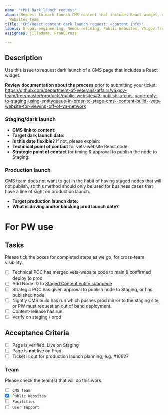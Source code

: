 ```yaml
---
name: "(PW) Dark launch request"
about: Request to dark launch CMS content that includes React widget, owned by Public
  Websites team
title: 'CMS/React content dark launch request: <content info>'
labels: Drupal engineering, Needs refining, Public Websites, VA.gov frontend
assignees: jilladams, FranECross

---
```


## Description
Use this issue to request dark launch of a CMS page that includes a React widget. 

**Review documentation about the process** prior to submitting your ticket: https://github.com/department-of-veterans-affairs/va.gov-team/tree/master/products/public-websites#3-publish-a-cms-page-only-to-staging-using-entityqueue-in-order-to-stage-cms--content-build--vets-website-for-viewing-off-of-va-network
  
  
### Staging/dark launch
* **CMS link to content**:
* **Target dark launch date**:
* **Is this date flexible?** If not, please explain: 
* **Technical point of contact** for vets-website React code: 
* **Strategic point of contact** for timing & approval to publish the node to Staging: 

### Production launch
CMS team does not want to get in the habit of having staged nodes that will not publish, so this method should only be used for business cases that have a line of sight on production launch. 

* **Target production launch date:** 
* **What is driving and/or blocking prod launch date?** 
  
# For PW use
## Tasks
Please tick the boxes for completed steps as we go, for cross-team visibility.
- [ ] Technical POC has merged vets-website code to main & confirmed deploy to prod
- [ ] Add Node ID to [Staged Content entity subqueue](https://prod.cms.va.gov/admin/structure/entityqueue/staged_content/staged_content?destination=/admin/structure/entityqueue)
- [ ] Strategic POC has given approval to publish node to Staging, or has published node
- [ ] Nightly CMS build has run which pushes prod mirror to the staging site, or PW must request an out of band deployment.
- [ ] Content-release has run. 
- [ ] Verify on staging / prod

## Acceptance Criteria
- [ ] Page is verified: Live on Staging
- [ ] Page is **not** live on Prod
- [ ] Ticket is cut for production launch planning, e.g. #10627 

### Team
Please check the team(s) that will do this work.

- [ ] `CMS Team`
- [X] `Public Websites`
- [ ] `Facilities`
- [ ] `User support`
